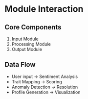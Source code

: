 # Module Interaction

## Core Components
1. Input Module
2. Processing Module
3. Output Module

## Data Flow
- User input → Sentiment Analysis
- Trait Mapping → Scoring
- Anomaly Detection → Resolution
- Profile Generation → Visualization